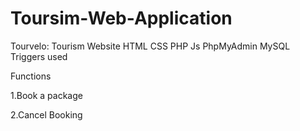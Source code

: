 # Toursim-Web-Application
Tourvelo: Tourism Website
HTML
CSS
PHP
Js
PhpMyAdmin
MySQL
Triggers used

Functions

1.Book a package 

2.Cancel Booking

